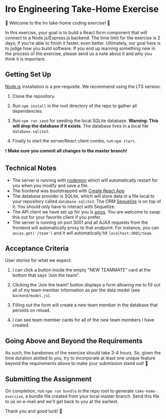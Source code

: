 # Iro Engineering Take-Home Exercise

💫 Welcome to the Iro take-home coding exercise! 🎉

In this exercise, your goal is to build a React form component that will connect to a Node.js/Express.js backend. The time limit for the exercise is 2 days; if you're able to finish it faster, even better. Ultimately, our goal here is to judge how you build software. If you end up learning something new in the process of the exercise, please send us a note about it and why you think it is important. 

## Getting Set Up

[Node.js](https://nodejs.org/en/) installation is a pre-requisite. We recommend using the LTS version.

1. Clone the repository.

1. Run `npm install` in the root directory of the repo to gather all dependencies.

1. Run `npm run seed` for seeding the local SQLite database. 
**Warning: This will drop the database if it exists**. The database lives in a local file `database.sqlite3`.

1. Finally to start the server/React client combo, run `npm start`.

❗️ **Make sure you commit all changes to the master branch!**

## Technical Notes

- The server is running with [nodemon](https://nodemon.io/) which will automatically restart for you when you modify and save a file.
- The frontend was bootstrapped with [Create React App](https://facebook.github.io/create-react-app/docs/getting-started)
- The database provider is SQLite, which will store data in a file local to your repository called `database.sqlite3`. The ORM [Sequelize](http://docs.sequelizejs.com/) is on top of it. You should only have to interact with Sequelize.
- The API client we have set up for you is [axios](https://github.com/axios/axios). You are welcome to swap this out for your favorite client if you prefer.
- The server is running on port 3001 and all AJAX requests from the frontend will automatically proxy to that endpoint. For instance, you can `axios.get('/team')` and it will automatically hit `localhost:3001/team`.

## Acceptance Criteria

User stories for what we expect:

1. I can click a button inside the empty "NEW TEAMMATE" card at the bottom that says 'Join the team!'.

1. Clicking the 'Join the team!' button displays a form allowing me to fill out all of my team member information as per the data model (see `backend/model.js`).

1. Filling out the form will create a new team member in the database that persists on reload.

1. I can see team member cards for all of the new team members I have created.

## Going Above and Beyond the Requirements

As such, the barebones of the exercise should take 3-4 hours. So, given the time duration alotted to you, try to incorporate at least one unique feature beyond the requirements above to make your submission stand out! 🙌

## Submitting the Assignment

On completion, run `npm run bundle` in the repo root to generate `take-home-exercise`, a bundle file created from your local master branch. Send this file to us on e-mail and we'll get back to you at the earliest.

Thank you and good luck! 🙏	